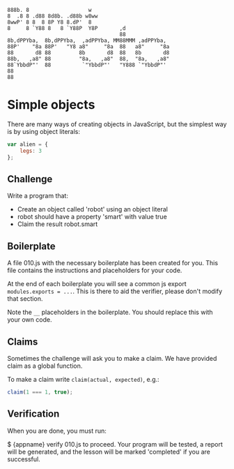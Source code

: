 ```
888b. 8                   w   
8  .8 8 .d88 8d8b. .d88b w8ww 
8wwP' 8 8  8 8P Y8 8.dP'  8   
8     8 `Y88 8   8 `Y88P  Y8P       ,d
                                    88
8b,dPPYba,  8b,dPPYba,  ,adPPYba, MM88MMM ,adPPYba,
88P'    "8a 88P'   "Y8 a8"     "8a  88   a8"     "8a
88       d8 88         8b       d8  88   8b       d8
88b,   ,a8" 88         "8a,   ,a8"  88,  "8a,   ,a8"
88`YbbdP"'  88          `"YbbdP"'   "Y888 `"YbbdP"'
88
88
```

Simple objects
=============

There are many ways of creating objects in JavaScript, but the simplest way is
by using object literals:

```js
var alien = {
	legs: 3
};
```

Challenge
--------

Write a program that:

- Create an object called 'robot' using an object literal
- robot should have a property 'smart' with value true
- Claim the result robot.smart

Boilerplate
-----------

A file 010.js with the necessary boilerplate has been created for you. This 
file contains the instructions and placeholders for your code.

At the end of each boilerplate you will see a common js export 
`modules.exports = ...`. This is there to aid the verifier, please don't modify
that section.

Note the `__` placeholders in the boilerplate. You should replace this with your own code.

Claims
-----

Sometimes the challenge will ask you to make a claim. We have provided claim as 
a global function.

To make a claim write `claim(actual, expected)`, e.g.:

```js
claim(1 === 1, true);
```

Verification
------

When you are done, you must run:

$ {appname} verify 010.js
to proceed. Your program will be tested, a report will be generated, and the 
lesson will be marked 'completed' if you are successful.

